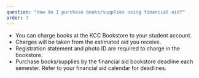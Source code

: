 ```yaml
---
question: "How do I purchase books/supplies using financial aid?"
order: 7
---
```


* You can charge books at the KCC Bookstore to your student account.
* Charges will be taken from the estimated aid you receive.
* Registration statement and photo ID are required to charge in the bookstore.
* Purchase books/supplies by the financial aid bookstore deadline each semester. Refer to your financial aid calendar for deadlines.
